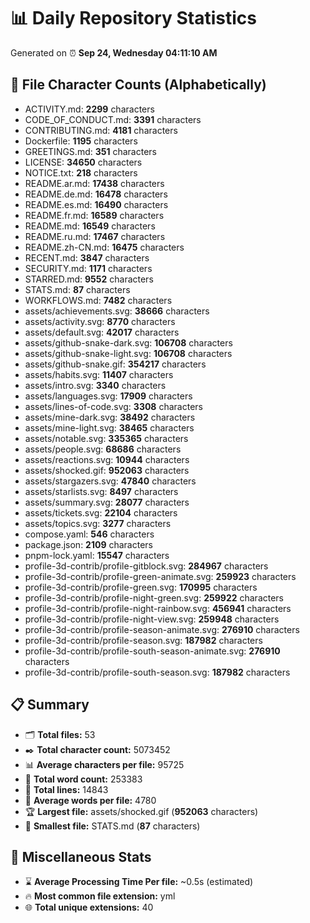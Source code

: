 # 📊 Daily Repository Statistics
Generated on ⏰ **Sep 24, Wednesday 04:11:10 AM**

## 📂 File Character Counts (Alphabetically)
- ACTIVITY.md: **2299** characters
- CODE_OF_CONDUCT.md: **3391** characters
- CONTRIBUTING.md: **4181** characters
- Dockerfile: **1195** characters
- GREETINGS.md: **351** characters
- LICENSE: **34650** characters
- NOTICE.txt: **218** characters
- README.ar.md: **17438** characters
- README.de.md: **16478** characters
- README.es.md: **16490** characters
- README.fr.md: **16589** characters
- README.md: **16549** characters
- README.ru.md: **17467** characters
- README.zh-CN.md: **16475** characters
- RECENT.md: **3847** characters
- SECURITY.md: **1171** characters
- STARRED.md: **9552** characters
- STATS.md: **87** characters
- WORKFLOWS.md: **7482** characters
- assets/achievements.svg: **38666** characters
- assets/activity.svg: **8770** characters
- assets/default.svg: **42017** characters
- assets/github-snake-dark.svg: **106708** characters
- assets/github-snake-light.svg: **106708** characters
- assets/github-snake.gif: **354217** characters
- assets/habits.svg: **11407** characters
- assets/intro.svg: **3340** characters
- assets/languages.svg: **17909** characters
- assets/lines-of-code.svg: **3308** characters
- assets/mine-dark.svg: **38492** characters
- assets/mine-light.svg: **38465** characters
- assets/notable.svg: **335365** characters
- assets/people.svg: **68686** characters
- assets/reactions.svg: **10944** characters
- assets/shocked.gif: **952063** characters
- assets/stargazers.svg: **47840** characters
- assets/starlists.svg: **8497** characters
- assets/summary.svg: **28077** characters
- assets/tickets.svg: **22104** characters
- assets/topics.svg: **3277** characters
- compose.yaml: **546** characters
- package.json: **2109** characters
- pnpm-lock.yaml: **15547** characters
- profile-3d-contrib/profile-gitblock.svg: **284967** characters
- profile-3d-contrib/profile-green-animate.svg: **259923** characters
- profile-3d-contrib/profile-green.svg: **170995** characters
- profile-3d-contrib/profile-night-green.svg: **259922** characters
- profile-3d-contrib/profile-night-rainbow.svg: **456941** characters
- profile-3d-contrib/profile-night-view.svg: **259948** characters
- profile-3d-contrib/profile-season-animate.svg: **276910** characters
- profile-3d-contrib/profile-season.svg: **187982** characters
- profile-3d-contrib/profile-south-season-animate.svg: **276910** characters
- profile-3d-contrib/profile-south-season.svg: **187982** characters

## 📋 Summary
- 🗂️ **Total files:** 53
- ✒️ **Total character count:** 5073452
- 📊 **Average characters per file:** 95725
- 📝 **Total word count:** 253383
- 🧾 **Total lines:** 14843
- 📐 **Average words per file:** 4780
- 🏆 **Largest file:** assets/shocked.gif (**952063** characters)
- 🥉 **Smallest file:** STATS.md (**87** characters)

## 🌟 Miscellaneous Stats
- ⌛ **Average Processing Time Per file:** ~0.5s (estimated)
- 🔥 **Most common file extension:** yml
- 🌐 **Total unique extensions:** 40
